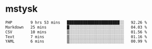 # mstysk

<!--START_SECTION:waka-->

```txt
PHP        9 hrs 53 mins   ███████████████████████░░   92.26 %
Markdown   25 mins         █░░░░░░░░░░░░░░░░░░░░░░░░   04.03 %
CSV        10 mins         ▒░░░░░░░░░░░░░░░░░░░░░░░░   01.56 %
Text       7 mins          ▒░░░░░░░░░░░░░░░░░░░░░░░░   01.16 %
YAML       6 mins          ▒░░░░░░░░░░░░░░░░░░░░░░░░   00.99 %
```

<!--END_SECTION:waka-->
